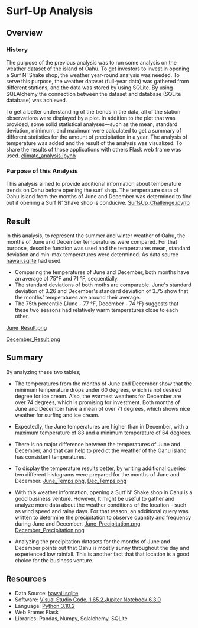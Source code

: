 # Surf-Up Analysis

## Overview 

### History 
The purpose of the previous analysis was to run some analysis on the weather dataset of the island of Oahu. To get investors to invest in opening a Surf N’ Shake shop, the weather year-round analysis was needed. 
To serve this purpose, the weather dataset (full-year data) was gathered from different stations, and the data was stored by using SQLite. By using SQLAlchemy the connection between the dataset and database (SQLite database) was achieved. 

To get a better understanding of the trends in the data, all of the station observations were displayed by a plot. In addition to the plot that was provided,  some solid statistical analyses—such as the mean, standard deviation, minimum, and maximum were calculated to get a summary of different statistics for the amount of precipitation in a year. The analysis of temperature was added and the result of the analysis was visualized. To share the results of those applications with others Flask web frame was used.
[climate_analysis.ipynb](https://github.com/duygusimsek/surfs_up/blob/main/climate_analysis.ipynb)

### Purpose of this Analysis
This analysis aimed to provide additional information about temperature trends on Oahu before opening the surf shop. The temperature data of Oahu island from the months of June and December was determined to find out if opening a Surf N’ Shake shop is conducive. [SurfsUp_Challenge.ipynb](https://github.com/duygusimsek/surfs_up/blob/main/SurfsUp_Challenge.ipynb)

## Result 
In this analysis, to represent the summer and winter weather of Oahu, the months of June and December temperatures were compared. For that purpose, describe function was used and the temperatures mean, standard deviation and min-max temperatures were determined.  As data source [hawaii.sqlite](https://github.com/duygusimsek/surfs_up/blob/main/hawaii.sqlite) had used. 

* Comparing the temperatures of June and December, both months have an average of 75°F and 71 °F, sequentially. 
* The standard deviations of both moths are comparable. June's standard deviation of 3.26 and December's standard deviation of 3.75 show that the months’ temperatures are around their average. 
* The 75th percentile (June - 77 °F, December - 74 °F) suggests that these two seasons had relatively warm temperatures close to each other. 

[June_Result.png](https://github.com/duygusimsek/surfs_up/blob/main/Result_images/June_Result.png)

[December_Result.png](https://github.com/duygusimsek/surfs_up/blob/main/Result_images/December_Result.png)

## Summary
By analyzing these two tables;

* The temperatures from the months of June and December show that the minimum temperature drops under 60 degrees, which is not desired degree for ice cream. Also, the warmest weathers for December are over 74 degrees, which is promising for investment.  Both months of June and December have a mean of over 71 degrees, which shows nice weather for surfing and ice cream.

* Expectedly, the June temperatures are higher than in December, with a maximum temperature of 83 and a minimum temperature of 64 degrees. 

* There is no major difference between the temperatures of June and December, and that can help to predict the weather of the Oahu island has consistent temperatures. 

* To display the temperature results better, by writing additional queries two different histograms were prepared for the months of June and December. 
[June_Temps.png](https://github.com/duygusimsek/surfs_up/blob/main/Result_images/June_Temps.png),
[Dec_Temps.png](https://github.com/duygusimsek/surfs_up/blob/main/Result_images/Dec_Temps.png)

* With this weather information, opening a Surf N’ Shake shop in Oahu is a good business venture. However, It might be useful to gather and analyze more data about the weather conditions of the location - such as wind speed and rainy days. For that reason, an additional query was written to determine the precipitation to observe quantity and frequency during June and December. [June_Precipitation.png](https://github.com/duygusimsek/surfs_up/blob/main/Result_images/June_Precipitation.png), [December_Precipitation.png](https://github.com/duygusimsek/surfs_up/blob/main/Result_images/December_Precipitation.png)

* Analyzing the precipitation datasets for the months of June and December points out that Oahu is mostly sunny throughout the day and experienced low rainfall.  This is another fact that that location is a good choice for the business venture. 



## Resources 
* Data Source: [hawaii.sqlite](https://github.com/duygusimsek/surfs_up/blob/main/hawaii.sqlite)
* Software: [Visual Studio Code, 1.65.2](https://visualstudio.microsoft.com/downloads/),[Jupiter Notebook 6.3.0](https://jupyter.org/) 
* Language: [Python 3.10.2](https://www.python.org/downloads)
* Web Frame: Flask
* Libraries: Pandas, Numpy, Sqlalchemy, SQLite
